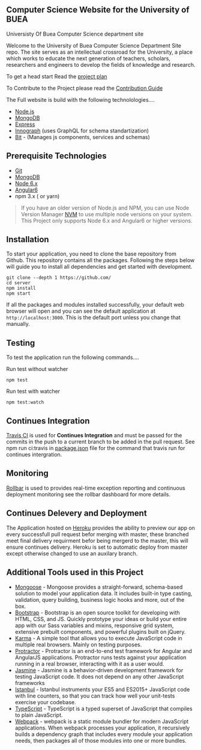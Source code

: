 ## Computer Science Website for the University of BUEA 

Universisty Of Buea Computer Science department site


Welcome to the University of Buea Computer Science Department Site repo. The site serves
as an intellectual crossroad for the University, a place which works to educate the next
generation of teachers, scholars, researchers and engineers to develop the fields of
knowledge and research.

To get a head start Read the [project plan](https://github.com/ubcsc/ubcsc-website/wiki/Poject-proposal)

To Contribute to the Project please read the [Contribution Guide](https://github.com/ubcsc/ubcsc-website/blob/master/CONTRIBUTING.md)



The Full website is build with the following technolologies....
* [Node.js](https://nodejs.org/en/)
* [MongoDB](https://www.mongodb.com)
* [Express](https://expressjs.com/)
* [Innograph](https://github.com/linnovate/innograph) (uses GraphQL for schema standartization)
* [Bit](https://bitsrc.io/) - (Manages js components, services and schemas)

## Prerequisite Technologies

* [Git](https://git-scm.com/downloads)
* [MongoDB](https://www.mongodb.org/downloads)
* [Node 6.x](https://nodejs.org/en/download/)
* [Angular6](https://agular.io/)
* npm 3.x ( or yarn)

> If you have an older version of Node.js and NPM, you can use Node Version Manager [NVM](https://github.com/creationix/nvm) to use multiple node versions on your system. This Project only supports Node 6.x and Angular6 or higher versions.

## Installation

To start your application, you need to clone the base repository from Github. This repository contains all the packages. Following the steps below will guide you to install all dependencies and get started with development.

```
git clone --depth 1 https://github.com/ 
cd server
npm install  
npm start  
```

If all the packages and modules installed successfully, your default web browser will open and you can see the default application at `http://localhost:3000`. This is the default port unless you change that manually.

## Testing
To test the application run the following commands....

Run test without watcher
```
npm test
```
Run test with watcher

```
npm test:watch

```

## Continues Integration
[Travis CI](https://travis-ci.com/) is used for **Continues Integration** and must be passed for the commits in the push to a current branch to be added in the pull request.  See npm run ci:travis in  [package.json]() file for the command that travis run for continues intergration. 

## Monitoring
[Rollbar](https://docs.rollbar.com/docs) is used to provides real-time exception reporting and continuous deployment monitoring see the rollbar dashboard for more details. 

## Continues Delevery and Deployment
The Application hosted on [Heroku](https://.heroku.com/) provides the ability to preview our app on every successfull pull request befor merging with master, these branched meet final delivery requirment befor being mergerd  to the master, this will ensure continues delivery. Heroku is set to automatic deploy from master except otherwise changed to use an auxilary branch.   



## Additional Tools used in this Project

* [Mongoose](http://mongoosejs.com/) - Mongoose provides a straight-forward, schema-based solution to model your application data. It includes built-in type casting, validation, query building, business logic hooks and more, out of the box.
* [Bootstrap](http://getbootstrap.com/) - Bootstrap is an open source toolkit for developing with HTML, CSS, and JS. Quickly prototype your ideas or build your entire app with our Sass variables and mixins, responsive grid system, extensive prebuilt components, and powerful plugins built on jQuery.
* [Karma](https://karma-runner.github.io/1.0/index.html) - A simple tool that allows you to execute JavaScript code in multiple real browsers. Mainly on testing purposes.
* [Protractor](http://www.protractortest.org/#/) - Protractor is an end-to-end test framework for Angular and AngularJS applications. Protractor runs tests against your application running in a real browser, interacting with it as a user would. 
* [Jasmine](https://jasmine.github.io/) - Jasmine is a behavior-driven development framework for testing JavaScript code. It does not depend on any other JavaScript frameworks
* [Istanbul](https://istanbul.js.org/) - Istanbul instruments your ES5 and ES2015+ JavaScript code with line counters, so that you can track how well your unit-tests exercise your codebase.
* [TypeScript](https://www.typescriptlang.org/) - TypeScript is a typed superset of JavaScript that compiles to plain JavaScript.
* [Webpack](https://webpack.js.org/) - webpack is a static module bundler for modern JavaScript applications. When webpack processes your application, it recursively builds a dependency graph that includes every module your application needs, then packages all of those modules into one or more bundles.


